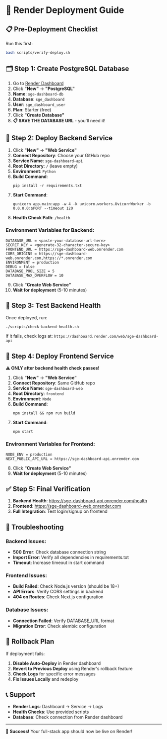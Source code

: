 # 🚀 Render Deployment Guide

## 📋 Pre-Deployment Checklist

Run this first:
```bash
bash scripts/verify-deploy.sh
```

## 🗂️ Step 1: Create PostgreSQL Database

1. Go to [Render Dashboard](https://dashboard.render.com)
2. Click **"New"** → **"PostgreSQL"**
3. **Name**: `sge-dashboard-db`
4. **Database**: `sge_dashboard`
5. **User**: `sge_dashboard_user`
6. **Plan**: Starter (free)
7. Click **"Create Database"**
8. **📋 SAVE THE DATABASE URL** - you'll need it!

## 🔧 Step 2: Deploy Backend Service

1. Click **"New"** → **"Web Service"**
2. **Connect Repository**: Choose your GitHub repo
3. **Service Name**: `sge-dashboard-api`
4. **Root Directory**: `/` (leave empty)
5. **Environment**: `Python`
6. **Build Command**: 
   ```
   pip install -r requirements.txt
   ```
7. **Start Command**: 
   ```
   gunicorn app.main:app -w 4 -k uvicorn.workers.UvicornWorker -b 0.0.0.0:$PORT --timeout 120
   ```
8. **Health Check Path**: `/health`

### Environment Variables for Backend:
```
DATABASE_URL = <paste-your-database-url-here>
SECRET_KEY = <generate-32-character-secure-key>
FRONTEND_URL = https://sge-dashboard-web.onrender.com
CORS_ORIGINS = https://sge-dashboard-web.onrender.com,https://*.onrender.com
ENVIRONMENT = production
DEBUG = false
DATABASE_POOL_SIZE = 5
DATABASE_MAX_OVERFLOW = 10
```

9. Click **"Create Web Service"**
10. **Wait for deployment** (5-10 minutes)

## 🧪 Step 3: Test Backend Health

Once deployed, run:
```bash
./scripts/check-backend-health.sh
```

If it fails, check logs at: `https://dashboard.render.com/web/sge-dashboard-api`

## 🎨 Step 4: Deploy Frontend Service

**⚠️ ONLY after backend health check passes!**

1. Click **"New"** → **"Web Service"**
2. **Connect Repository**: Same GitHub repo
3. **Service Name**: `sge-dashboard-web`
4. **Root Directory**: `frontend`
5. **Environment**: `Node`
6. **Build Command**: 
   ```
   npm install && npm run build
   ```
7. **Start Command**: 
   ```
   npm start
   ```

### Environment Variables for Frontend:
```
NODE_ENV = production
NEXT_PUBLIC_API_URL = https://sge-dashboard-api.onrender.com
```

8. Click **"Create Web Service"**
9. **Wait for deployment** (5-10 minutes)

## ✅ Step 5: Final Verification

1. **Backend Health**: https://sge-dashboard-api.onrender.com/health
2. **Frontend**: https://sge-dashboard-web.onrender.com
3. **Full Integration**: Test login/signup on frontend

## 🚨 Troubleshooting

### Backend Issues:
- **500 Error**: Check database connection string
- **Import Error**: Verify all dependencies in requirements.txt
- **Timeout**: Increase timeout in start command

### Frontend Issues:
- **Build Failed**: Check Node.js version (should be 18+)
- **API Errors**: Verify CORS settings in backend
- **404 on Routes**: Check Next.js configuration

### Database Issues:
- **Connection Failed**: Verify DATABASE_URL format
- **Migration Error**: Check alembic configuration

## 🔄 Rollback Plan

If deployment fails:
1. **Disable Auto-Deploy** in Render dashboard
2. **Revert to Previous Deploy** using Render's rollback feature
3. **Check Logs** for specific error messages
4. **Fix Issues Locally** and redeploy

## 📞 Support

- **Render Logs**: Dashboard → Service → Logs
- **Health Checks**: Use provided scripts
- **Database**: Check connection from Render dashboard

---

🎉 **Success!** Your full-stack app should now be live on Render! 